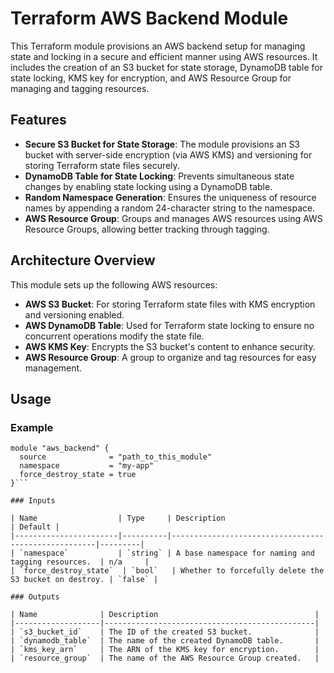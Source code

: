 # Terraform AWS Backend Module

This Terraform module provisions an AWS backend setup for managing state and locking in a secure and efficient manner using AWS resources. It includes the creation of an S3 bucket for state storage, DynamoDB table for state locking, KMS key for encryption, and AWS Resource Group for managing and tagging resources.

## Features

- **Secure S3 Bucket for State Storage**: The module provisions an S3 bucket with server-side encryption (via AWS KMS) and versioning for storing Terraform state files securely.
- **DynamoDB Table for State Locking**: Prevents simultaneous state changes by enabling state locking using a DynamoDB table.
- **Random Namespace Generation**: Ensures the uniqueness of resource names by appending a random 24-character string to the namespace.
- **AWS Resource Group**: Groups and manages AWS resources using AWS Resource Groups, allowing better tracking through tagging.

## Architecture Overview

This module sets up the following AWS resources:
- **AWS S3 Bucket**: For storing Terraform state files with KMS encryption and versioning enabled.
- **AWS DynamoDB Table**: Used for Terraform state locking to ensure no concurrent operations modify the state file.
- **AWS KMS Key**: Encrypts the S3 bucket's content to enhance security.
- **AWS Resource Group**: A group to organize and tag resources for easy management.
  
## Usage

### Example

```hcl
module "aws_backend" {
  source              = "path_to_this_module"
  namespace           = "my-app"
  force_destroy_state = true
}```

### Inputs

| Name                  | Type     | Description                                         | Default |
|-----------------------|----------|-----------------------------------------------------|---------|
| `namespace`           | `string` | A base namespace for naming and tagging resources.  | n/a     |
| `force_destroy_state`  | `bool`   | Whether to forcefully delete the S3 bucket on destroy. | `false` |

### Outputs

| Name              | Description                                   |
|-------------------|-----------------------------------------------|
| `s3_bucket_id`    | The ID of the created S3 bucket.              |
| `dynamodb_table`  | The name of the created DynamoDB table.       |
| `kms_key_arn`     | The ARN of the KMS key for encryption.        |
| `resource_group`  | The name of the AWS Resource Group created.   |

